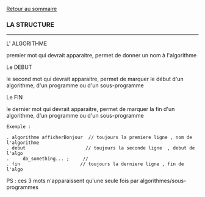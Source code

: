 [Retour au sommaire](../README.md)

###  LA STRUCTURE  ### 
______________________

L' ALGORITHME

  premier mot qui devrait apparaitre, permet de donner un nom à l'algorithme 
 
Le DEBUT

  le second mot qui devrait apparaitre, permet de marquer le début d'un algorithme, d'un programme ou d'un sous-programme
   
Le FIN

  le dernier mot qui devrait apparaitre, permet de marquer la fin d'un algorithme, d'un programme ou d'un sous-programme 
  ```
  Exemple :
  
  . algorithme afficherBonjour  // toujours la premiere ligne , nom de l'algorithme
  . debut                      // toujours la seconde ligne  , debut de l'algo
  .     do_something... ;     //
  . fin                      // toujours la derniere ligne , fin de l'algo 
  ```
PS : ces 3 mots n'apparaissent qu'une seule fois par algorithmes/sous-programmes
